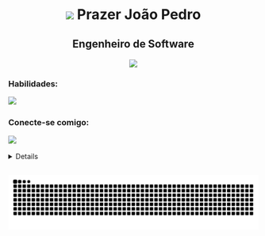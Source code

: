 
<h1 align="center"><img src="https://github.com/JoaoPedroVolponi/JoaoPedroVolponi/assets/98360987/a079222a-9ce9-4861-a8e8-3479428c12c3" width="100">
    Prazer João Pedro</h1>
   

<h2 align="center">Engenheiro de Software</h3>

<p align="center">
    <img src="https://github.com/JoaoPedroVolponi/JoaoPedroVolponi/assets/98360987/09d8b44c-6579-4ced-808e-2913fba48118" align="center">
</p>

<p align="left"></p>

<h3 align="left">Habilidades:</h3>
<p align="left">
    <a href="https://skillicons.dev">
        <img src="https://skillicons.dev/icons?i=swift,typescript,react,angular,tailwind,figma " />
    </a> 
</p>
<h3 align="left">Conecte-se comigo:</h3>
<p align="left">
    <a href="https://www.linkedin.com/in/joaopedrovolponi/">
        <img src="https://skillicons.dev/icons?i=linkedin" />
    </a>
</p>
<details>   
 
  <a href="https://github.com/JoaoPedroVolponi">
 <div align="center">
  
  <a href="https://github.com/JoaoPedroVolponi">
  <img height="190em" src="https://github-readme-stats.vercel.app/api?username=JoaoPedroVolponi&show_icons=true&theme=react&include_all_commits=true&count_private=true"/>    
    
  <img height="190em" src="https://github-readme-stats.vercel.app/api/top-langs/?username=JoaoPedroVolponi&layout=compact&langs_count=7&theme=react"/>
</div>
</details>

##
 ![Snake animation](https://github.com/JoaoPedroVolponi/JoaoPedroVolponi/blob/output/github-contribution-grid-snake-dark.svg)
